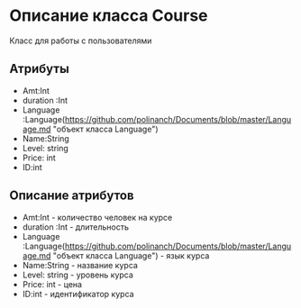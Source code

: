 # Описание класса Course
Класс для работы с пользователями

## Атрибуты

* Amt:Int
* duration :Int
* Language :Language(https://github.com/polinanch/Documents/blob/master/Language.md "объект класса Language")
* Name:String
* Level: string
* Price: int
* ID:int

## Описание атрибутов

* Amt:Int - количество человек на курсе
* duration :Int - длительность
* Language :Language(https://github.com/polinanch/Documents/blob/master/Language.md "объект класса Language") - язык курса
* Name:String - название курса
* Level: string - уровень курса
* Price: int - цена
* ID:int - идентификатор курса